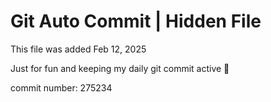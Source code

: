 # Git Auto Commit | Hidden File

This file was added Feb 12, 2025

Just for fun and keeping my daily git commit active 🤪

commit number: 275234
